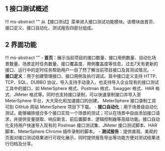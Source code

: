 ##  1 接口测试概述
   
!!! ms-abstract "" 
     从【接口测试】菜单进入接口测试功能模块。该模块由首页、接口定义、接口自动化、测试报告四部分组成。

##  2 界面功能


!!! ms-abstract "" 
    - **首页**：展示当前项目的接口数量、接口用例数量、自动化场景数量、场景定时任务数量、接口覆盖度、用例覆盖度等信息，过去7天有更新的接口、运行中的定时任务帮助用户一目了然了解当前项目接口及其测试情况。
    - **接口定义**：用于创建管理接口、接口用例及执行调试。其中接口定义支持 HTTP、TCP、SQL、DUBBO 协议，导入支持手动录入，也支持导入企业现有的接口测试工具中的接口，如 MeterSphere 格式、Postman 格式、Swagger 格式、HAR 格式、JMeter 格式等。同时也支持接口录制，可以快速录制接口并导入至 MeterSphere 平台，大大简化和加速接口的创建。 MeterSphere 接口录制工具可到 GitHub 网站 MeterSphere 项目下下载。
    - **接口自动化**：用于场景级自动化测试，能够编排组合多个接口实现一个场景的测试；可以在场景中自由添加接口请求，并提供变量提取、响应断言、前后置脚本、逻辑控制器等高级功能。接口自动化支持用户快速导入现有的 Postman 接口测试集、JMeter 接口测试脚本、HAR 脚本、MeterSphere Chrome 插件录制的脚本。
    - **测试报告**：提供直观、美观的页面对接口测试结果进行可视化展示，同时提供报告导出等功能方便对测试结果进行归档及分享。
